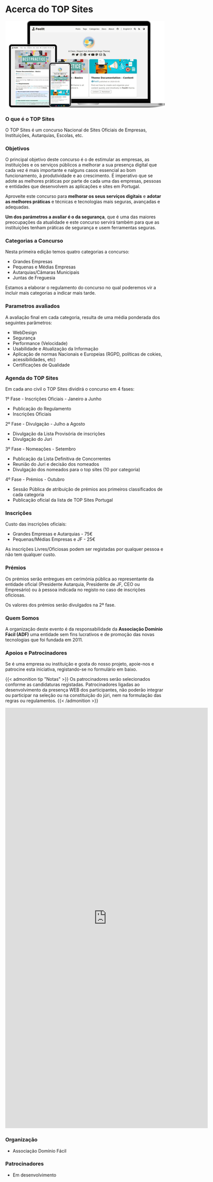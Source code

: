 # Acerca do TOP Sites




![Hugo Theme FeelIt](/images/Apple-Devices-Preview.webp "Hugo Theme FeelIt")

### O que é o TOP Sites
O TOP Sites é um concurso Nacional de Sites Oficiais de Empresas, Instituições, Autarquias, Escolas, etc.

### Objetivos 
O principal objetivo deste concurso é o de estimular as empresas, as instituições e os serviços públicos a melhorar a sua presença digital que cada vez é mais importante e nalguns casos essencial ao bom funcionamento, à produtividade e ao crescimento. É imperativo que se adote as melhores práticas por parte de cada uma das empresas, pessoas e entidades que desenvolvem as aplicações e sites em Portugal. 

Aproveite este concurso para **melhorar os seus serviços digitais** e **adotar as melhores práticas** e técnicas e tecnologias mais seguras, avançadas e adequadas.

**Um dos parámetros a avaliar é o da segurança**, que é uma das maiores preocupações da atualidade e este concurso servirá também para que as instituições tenham práticas de segurança e usem ferramentas seguras.  

### Categorias a Concurso
Nesta primeira edição temos quatro categorias a concurso:
* Grandes Empresas
* Pequenas e Médias Empresas
* Autarquias/Câmaras Municipais
* Juntas de Freguesia

Estamos a elaborar o regulamento do concurso no qual poderemos vir a incluir mais categorias a indicar mais tarde.

### Parametros avaliados
A avaliação final em cada categoria, resulta de uma média ponderada dos seguintes parâmetros:
* WebDesign
* Segurança
* Performance (Velocidade)
* Usabilidade e Atualização da Informação
* Aplicação de normas Nacionais e Europeias (RGPD, políticas de cokies, acessibilidades, etc)
* Certificações de Qualidade


### Agenda do TOP Sites
Em cada ano civil o TOP Sites dividirá o concurso em 4 fases:

1º Fase - Inscrições Oficiais - Janeiro a Junho
* Publicação do Regulamento
* Inscrições Oficiais

2º Fase - Divulgação - Julho a Agosto
* Divulgação da Lista Provisória de inscrições
* Divulgação do Juri

3º Fase - Nomeações - Setembro  
* Publicação da Lista Definitiva de Concorrentes
* Reunião do Juri e decisão dos nomeados
* Divulgação dos nomeados para o top sites (10 por categoria)

4º Fase - Prémios - Outubro
* Sessão Pública de atribuição de prémios aos primeiros classificados de cada categoria
* Publicação oficial da lista de TOP Sites Portugal

### Inscrições
Custo das inscrições oficiais:
* Grandes Empresas e Autarquias - 75€
* Pequenas/Médias Empresas e JF - 25€

As inscrições Livres/Oficiosas podem ser registadas por qualquer pessoa e não tem qualquer custo. 

### Prémios
Os prémios serão entregues em cerimónia pública ao representante da entidade oficial (Presidente Autarquia, Presidente de JF, CEO ou Empresário) ou à pessoa indicada no registo no caso de inscrições oficiosas.

Os valores dos prémios serão divulgados na 2º fase.

### Quem Somos
A organização deste evento é da responsabilidade da **Associação Domínio Fácil (ADF)** uma entidade sem fins lucrativos e de promoção das novas tecnologias que foi fundada em 2011.

### Apoios e Patrocinadores

Se é uma empresa ou instituição e gosta do nosso projeto, apoie-nos e patrocine esta iniciativa, registando-se no formulário em baixo.

{{< admonition tip "Notas" >}}
Os patrocinadores serão selecionados conforme as candidaturas registadas. Patrocinadores ligadas ao desenvolvimento da presença WEB dos participantes, não poderão integrar ou participar na seleção ou na constituição do júri, nem na formulação das regras ou regulamentos. 
{{< /admonition >}}

<iframe src="https://docs.google.com/forms/d/e/1FAIpQLSd2l-rRsft6neKFXxAIXeUvNM27Vryl8HLBcnh20mBo3W4U5w/viewform?embedded=true" width="640" height="1326" frameborder="0" marginheight="0" marginwidth="0">A carregar…</iframe>

### Organização

* Associação Domínio Fácil

### Patrocinadores

* Em desenvolvimento


